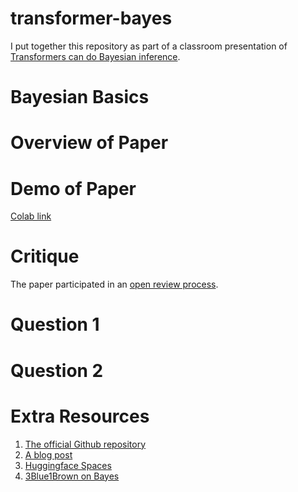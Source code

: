 # transformer-bayes

I put together this repository as part of a classroom presentation of [Transformers can do Bayesian inference](https://github.com/automl/TransformersCanDoBayesianInference).

# Bayesian Basics

# Overview of Paper

# Demo of Paper
[Colab link]()

# Critique
The paper participated in an [open review process](https://openreview.net/forum?id=KSugKcbNf9).

# Question 1

# Question 2

# Extra Resources
1. [The official Github repository](https://github.com/automl/TransformersCanDoBayesianInference)
2. [A blog post](https://towardsdatascience.com/bayesian-inference-and-transformers-3dc473ac1af2)
3. [Huggingface Spaces](https://huggingface.co/spaces/samuelinferences/transformers-can-do-bayesian-inference)
4. [3Blue1Brown on Bayes](https://www.youtube.com/watch?v=HZGCoVF3YvM)
